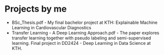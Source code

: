 # Projects by me
* BSc_Thesis.pdf - My final bachelor project at KTH: Explainable Machine Learning in Cardiovascular
Diagnostics
* Transfer Learning - A Deep Learning Approach.pdf - The paper explores transfer learning together with pseudo labeling and semi-supervised learning. Final project in DD2424 - Deep Learning in Data Science at KTH. 
